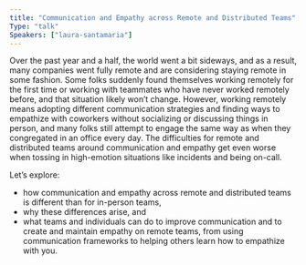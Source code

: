 ```yaml
---
title: "Communication and Empathy across Remote and Distributed Teams"
Type: "talk"
Speakers: ["laura-santamaria"]
---
```


Over the past year and a half, the world went a bit sideways, and as a result, many companies went fully remote and are considering staying remote in some fashion. Some folks suddenly found themselves working remotely for the first time or working with teammates who have never worked remotely before, and that situation likely won’t change. However, working remotely means adopting different communication strategies and finding ways to empathize with coworkers without socializing or discussing things in person, and many folks still attempt to engage the same way as when they congregated in an office every day. The difficulties for remote and distributed teams around communication and empathy get even worse when tossing in high-emotion situations like incidents and being on-call.

 Let’s explore:
 * how communication and empathy across remote and distributed teams is different than for in-person teams,
 * why these differences arise, and
 * what teams and individuals can do to improve communication and to create and maintain empathy on remote teams, from using communication frameworks to helping others learn how to empathize with you.
